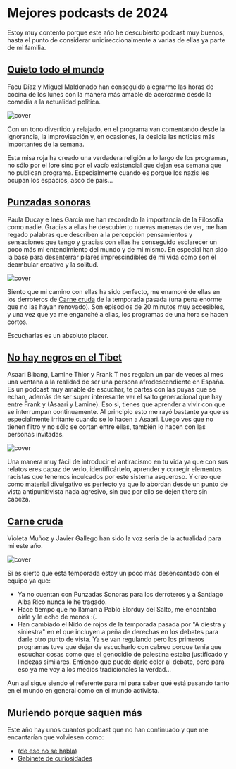 # Mejores podcasts de 2024

Estoy muy contento porque este año he descubierto podcast muy buenos, hasta el punto de considerar unidireccionalmente a varias de ellas ya parte de mi familia.

## [Quieto todo el mundo](https://www.ivoox.com/podcast-quieto-todo-mundo_sq_f11778903_1.html)

Facu Díaz y Miguel Maldonado han conseguido alegrarme las horas de cocina de los lunes con la manera más amable de acercarme desde la comedia a la actualidad política.

![cover](quieto_todo_el_mundo.jpeg)

Con un tono divertido y relajado, en el programa van comentando desde la ignorancia, la improvisación y, en ocasiones, la desidia las noticias más importantes de la semana.

Esta misa roja ha creado una verdadera religión a lo largo de los programas, no sólo por el lore sino por el vacío existencial que dejan esa semana que no publican programa. Especialmente cuando es porque los nazis les ocupan los espacios, asco de pais...

## [Punzadas sonoras](https://punzadas.com/punzadas-sonoras/)

Paula Ducay e Inés García me han recordado la importancia de la Filosofía como nadie. Gracias a ellas he descubierto nuevas maneras de ver, me han regado palabras que describen a la percepción pensamientos y sensaciones que tengo y gracias con ellas he conseguido esclarecer un poco más mi entendimiento del mundo y de mi mismo. En especial han sido la base para desenterrar pilares imprescindibles de mi vida como son el deambular creativo y la solitud.

![cover](punzadas_sonoras.jpeg)

Siento que mi camino con ellas ha sido perfecto, me enamoré de ellas en los derroteros de [Carne cruda](#carne-cruda) de la temporada pasada (una pena enorme que no las hayan renovado). Son episodios de 20 minutos muy accesibles, y una vez que ya me enganché a ellas, los programas de una hora se hacen cortos.

Escucharlas es un absoluto placer.

## [No hay negros en el Tibet](https://es.wikipedia.org/wiki/No_hay_negros_en_el_T%C3%ADbet)

Asaari Bibang, Lamine Thior y Frank T nos regalan un par de veces al mes una ventana a la realidad de ser una persona afrodescendiente en España. Es un podcast muy amable de escuchar, te partes con las puyas que se echan, además de ser super interesante ver el salto generacional que hay entre Frank y (Asaari y Lamine). Eso si, tienes que aprender a vivir con que se interrumpan continuamente. Al principio esto me rayó bastante ya que es especialmente irritante cuando se lo hacen a Asaari. Luego ves que no tienen filtro y no sólo se cortan entre ellas, también lo hacen con las personas invitadas.

![cover](no_hay_negros_en_el_tibet.jpeg)

Una manera muy fácil de introducir el antiracismo en tu vida ya que con sus relatos eres capaz de verlo, identificártelo, aprender y corregir elementos racistas que tenemos inculcados por este sistema asqueroso. Y creo que como material divulgativo es perfecto ya que lo abordan desde un punto de vista antipunitivista nada agresivo, sin que por ello se dejen títere sin cabeza.

## [Carne cruda](https://www.eldiario.es/carnecruda/)

Violeta Muñoz y Javier Gallego han sido la voz seria de la actualidad para mi este año.

![cover](carne_cruda.jpg)

Si es cierto que esta temporada estoy un poco más desencantado con el equipo ya que:

- Ya no cuentan con Punzadas Sonoras para los derroteros y a Santiago Alba Rico nunca le he tragado.
- Hace tiempo que no llaman a Pablo Elorduy del Salto, me encantaba oírle y le echo de menos :(.
- Han cambiado el Nido de rojos de la temporada pasada por "A diestra y siniestra" en el que incluyen a peña de derechas en los debates para darle otro punto de vista. Ya se van regulando pero los primeros programas tuve que dejar de escucharlo con cabreo porque tenía que escuchar cosas como que el genocidio de palestina estaba justificado y lindezas similares. Entiendo que puede darle color al debate, pero para eso ya me voy a los medios tradicionales la verdad...

Aun así sigue siendo el referente para mi para saber qué está pasando tanto en el mundo en general como en el mundo activista.

## Muriendo porque saquen más

Este año hay unos cuantos podcast que no han continuado y que me encantarían que volviesen como:

- [(de eso no se habla)](https://deesonosehabla.com/)
- [Gabinete de curiosidades](https://www.soynuriaperez.com/podcast)

